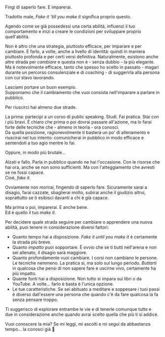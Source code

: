 Fingi di saperlo fare. 
E imparerai.

Tradotto male, _Fake it 'till you make it_ significa proprio questo. 

Agendo come se già possedessi una certa abilità, influenzi il tuo comportamento e inizi a creare le condizioni per sviluppare proprio quell'abilità.

Non è altro che una strategia, piuttosto efficace, per imparare e per cambiare. E farlo, a volte, anche a livello di identità: quindi in maniera piuttosto profonda e per certi versi definitiva.
Naturalmente, esistono anche altre strada per _cambiare_ e questa non è - senza dubbio - la più elegante. 
Ma è notevolmente efficace, tanto che spesso ho scelto in passato - magari durante un percorso consulenziale e di coaching - di suggerirla alla persona con cui stavo lavorando.

Lasciami portare un buon esempio.  
Supponiamo che il cambiamento che vuoi consista nell'imparare a parlare in pubblico.

Per riuscirci hai almeno due strade. 

La prima: partecipi a un corso di public speaking. Studi. Fai pratica. Stai con i più bravi. È chiaro che prima o poi dovrai passare all'azione, ma lo farai forte delle tecniche che - almeno in teoria - ora conosci.  
Da quella posizione, ragionevolmente ti basterà un po' di allenamento e riuscirai nel tuo intento: comunicherai in pubblico in modo efficace e sentendoti a tuo agio mentre lo fai.
  
Oppure, in modo più brutale...
  
Alzati e fallo. 
Parla in pubblico quando ne hai l'occasione.
Con le risorse che hai ora, anche se non sono sufficienti.
Ma con l'atteggiamento che avresti se ne fossi capace.  
Cioè, *fake it*.  
  
Ovviamente non morirai, fingendo di saperlo fare.
Sicuramente sarai a disagio, farai cazzate, sbaglierai molto, subirai anche il giudizio altrui, soprattutto se ti esibisci davanti a chi è già capace.
  
Ma prima o poi, imparerai. E anche bene.  
Ed è quello il tuo *make it*.

Per decidere quale strada seguire per cambiare o apprendere una nuova abilità, puoi tenere in considerazione diversi fattori:

* Quanto tempo hai a disposizione. *Fake it until you make it* è certamente la strada più breve.
* Quanto _impatto_ puoi sopportare. È ovvio che se ti butti nell'arena e non sei allenato, il disagio sarà maggiore.
* Quanto profondamente vuoi cambiare. I corsi non cambiano le persone. Le tecniche nemmeno. La pratica sì, ma solo sul lungo periodo. _Buttarti_ in qualcosa che pensi di non sapere fare e uscirne vivo, certamente ha più impatto.
* Quante fonti hai a disposizione. Non tutto si impara sui libri o da YouTube. A volte... farlo è basta è l'unica opzione.
* Le tue caratteristiche. Se sei abituato a meditare e soppesare i tuoi passi è diverso dall'essere una persona che quando c'è da fare qualcosa la fa senza pensare troppo.

Ti suggerisco di esplorare entrambe le vie e di tenerle comunque tutte e due in considerazione anche quando avrai scelto quella che più ti si addice. 

Vuoi conoscere la mia?
Se mi leggi, mi ascolti e mi segui da abbastanza tempo... la conosci già 🙂






